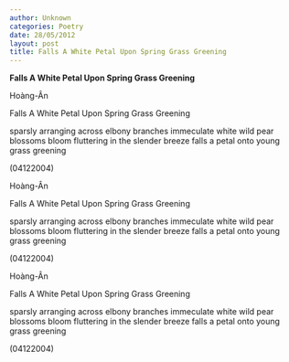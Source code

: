```yaml
---
author: Unknown
categories: Poetry
date: 28/05/2012
layout: post
title: Falls A White Petal Upon Spring Grass Greening
---
```


**Falls A White Petal Upon Spring Grass Greening**

Hoàng-Ân

Falls A White Petal Upon Spring Grass Greening


sparsly arranging across elbony branches
immeculate white wild pear blossoms bloom
fluttering in the slender breeze
falls a petal o­nto young grass greening

(04122004)

Hoàng-Ân

Falls A White Petal Upon Spring Grass Greening


sparsly arranging across elbony branches
immeculate white wild pear blossoms bloom
fluttering in the slender breeze
falls a petal o­nto young grass greening

(04122004)

Hoàng-Ân

Falls A White Petal Upon Spring Grass Greening


sparsly arranging across elbony branches
immeculate white wild pear blossoms bloom
fluttering in the slender breeze
falls a petal o­nto young grass greening

(04122004)

